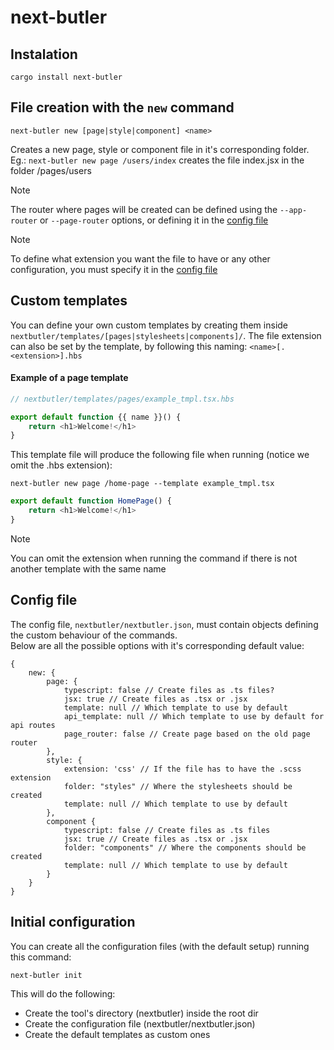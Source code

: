 # next-butler

## Instalation
```cargo install next-butler```

## File creation with the `new` command
```next-butler new [page|style|component] <name>```

Creates a new page, style or component file in it's corresponding folder.  
Eg.: `next-butler new page /users/index` creates the file index.jsx in the folder /pages/users

> [!NOTE]
> The router where pages will be created can be defined using the `--app-router` or
`--page-router` options, or defining it in the [config file](#config-file)

> [!NOTE]
> To define what extension you want the file to have or any other configuration, you
must specify it in the [config file](#config-file)

## Custom templates
You can define your own custom templates by creating them inside
`nextbutler/templates/[pages|stylesheets|components]/`.
The file extension can also be set by the template, by following this naming:
`<name>[.<extension>].hbs`

#### Example of a page template
```typescript
// nextbutler/templates/pages/example_tmpl.tsx.hbs

export default function {{ name }}() {
    return <h1>Welcome!</h1>
}
```
This template file will produce the following file when running (notice we omit the .hbs extension):
```
next-butler new page /home-page --template example_tmpl.tsx
```
```typescript
export default function HomePage() {
    return <h1>Welcome!</h1>
}
```

> [!NOTE]
> You can omit the extension when running the command if there is not another
template with the same name

## Config file
The config file, `nextbutler/nextbutler.json`, must contain objects defining
the custom behaviour of the commands.  
Below are all the possible options with it's corresponding default value:

    {
        new: {
            page: {
                typescript: false // Create files as .ts files?
                jsx: true // Create files as .tsx or .jsx
                template: null // Which template to use by default
                api_template: null // Which template to use by default for api routes
                page_router: false // Create page based on the old page router
            },
            style: {
                extension: 'css' // If the file has to have the .scss extension
                folder: "styles" // Where the stylesheets should be created
                template: null // Which template to use by default
            },
            component {
                typescript: false // Create files as .ts files
                jsx: true // Create files as .tsx or .jsx
                folder: "components" // Where the components should be created
                template: null // Which template to use by default 
            }
        }
    }

## Initial configuration
You can create all the configuration files (with the default setup) running this command:
```
next-butler init
```
This will do the following:
- Create the tool's directory (nextbutler) inside the root dir
- Create the configuration file (nextbutler/nextbutler.json)
- Create the default templates as custom ones
